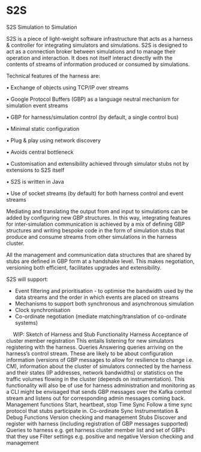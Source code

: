 # S2S

S2S
Simulation to Simulation

S2S is a piece of light-weight software infrastructure that acts as a harness & controller for integrating simulators and simulations.
S2S is designed to act as a connection broker between simulations and to manage their operation and interaction. It does not itself interact directly with the contents of streams of information produced or consumed by simulations.

Technical features of the harness are:

•	Exchange of objects using TCP/IP over streams

•	Google Protocol Buffers (GBP) as a language neutral mechanism for simulation event streams

•	GBP for harness/simulation control (by default, a single control bus)

•	Minimal static configuration

•	Plug & play using network discovery

•	Avoids central bottleneck

•	Customisation and extensibility achieved through simulator stubs not by extensions to S2S itself

•	S2S is written in Java

•	Use of socket streams (by default) for both harness control and event streams


Mediating and translating the output from and input to simulations can be added by configuring new GBP structures. In this way, integrating features for inter-simulation communication is achieved by a mix of defining GBP structures and writing bespoke code in the form of simulation stubs that produce and consume streams from other simulations in the harness cluster.

All the management and communication data structures that are shared by stubs are defined in GBP form at a handshake level. This makes negotiation, versioning both efficient, facilitates upgrades and extensibility.

S2S will support:
-	Event filtering and prioritisation - to optimise the bandwidth used by the data streams and the order in which events are placed on streams
-	Mechanisms to support both synchronous and asynchronous simulation
-	Clock synchronisation
-	Co-ordinate negotiation (mediate matching/translation of co-ordinate systems)

 
WIP: Sketch of Harness and Stub Functionality
Harness
Acceptance of cluster member registration
This entails listening for new simulators registering with the harness.
Queries
Answering queries arriving on the harness’s control stream. These are likely to be about configuration information (versions of GBP messages to allow for resilience to change i.e. CM), information about the cluster of simulators connected by the harness and their states (IP addresses, network bandwidths) or statistics on the traffic volumes flowing in the cluster (depends on instrumentation). This functionality will also be of use for harness administration and monitoring as a CLI might be envisaged that sends GBP messages over the Kafka control stream and listens out for corresponding admin messages coming back.
Management functions
Start, heartbeat, stop
Time Sync
Follow a time sync protocol that stubs participate in.
Co-ordinate Sync
Instrumentation & Debug Functions
Version checking and management
Stubs
Discover and register with harness (including registration of GBP messages supported)
Queries to harness e.g. get harness cluster member list and set of GBPs that they use 
Filter settings e.g. positive and negative
Version checking and management
